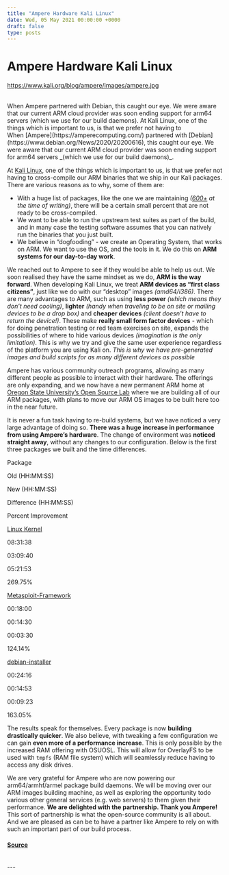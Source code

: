 ```yaml
---
title: "Ampere Hardware Kali Linux"
date: Wed, 05 May 2021 00:00:00 +0000
draft: false
type: posts
---
```

# Ampere Hardware Kali Linux
https://www.kali.org/blog/ampere/images/ampere.jpg
<br/>

<br/>
When Ampere partnered with Debian, this caught our eye. We were aware that our current ARM cloud provider was soon ending support for arm64 servers (which we use for our build daemons). At Kali Linux, one of the things which is important to us, is that we prefer not having to
<br/>
When [Ampere](https://amperecomputing.com/) partnered with [Debian](https://www.debian.org/News/2020/20200616), this caught our eye. We were aware that our current ARM cloud provider was soon ending support for arm64 servers _(which we use for our build daemons)_.

At [Kali Linux](https://www.kali.org/), one of the things which is important to us, is that we prefer not having to cross-compile our ARM binaries that we ship in our Kali packages. There are various reasons as to why, some of them are:

-   With a huge list of packages, like the one we are maintaining _([600+](https://www.kali.org/docs/policy/penetration-testing-tools-policy/) at the time of writing)_, there will be a certain small percent that are not ready to be cross-compiled.
-   We want to be able to run the upstream test suites as part of the build, and in many case the testing software assumes that you can natively run the binaries that you just built.
-   We believe in “dogfooding” - we create an Operating System, that works on ARM. We want to use the OS, and the tools in it. We do this on **ARM systems for our day-to-day work**.

We reached out to Ampere to see if they would be able to help us out. We soon realised they have the same mindset as we do, **ARM is the way forward**. When developing Kali Linux, we treat **ARM devices as “first class citizens”**, just like we do with our “desktop” images _(amd64/i386)_. There are many advantages to ARM, such as using **less power** _(which means they don’t need cooling)_, **lighter** _(handy when traveling to be on site or mailing devices to be a drop box)_ and **cheaper devices** _(client doesn’t have to return the device!)_. These make **really small form factor devices** - which for doing penetration testing or red team exercises on site, expands the possibilities of where to hide various devices _(imagination is the only limitation)_. This is why we try and give the same user experience regardless of the platform you are using Kali on. _This is why we have pre-generated images and build scripts for as many different devices as possible_

Ampere has various community outreach programs, allowing as many different people as possible to interact with their hardware. The offerings are only expanding, and we now have a new permanent ARM home at [Oregon State University’s Open Source Lab](https://osuosl.org/) where we are building all of our ARM packages, with plans to move our ARM OS images to be built here too in the near future.

It is never a fun task having to re-build systems, but we have noticed a very large advantage of doing so. **There was a huge increase in performance from using Ampere’s hardware**. The change of environment was **noticed straight away**, without any changes to our configuration. Below is the first three packages we built and the time differences.

Package

Old (HH:MM:SS)

New (HH:MM:SS)

Difference (HH:MM:SS)

Percent Improvement

[Linux Kernel](https://pkg.kali.org/pkg/linux)

08:31:38

03:09:40

05:21:53

269.75%

[Metasploit-Framework](https://pkg.kali.org/pkg/metasploit-framework)

00:18:00

00:14:30

00:03:30

124.14%

[debian-installer](https://pkg.kali.org/pkg/debian-installer)

00:24:16

00:14:53

00:09:23

163.05%

The results speak for themselves. Every package is now **building drastically quicker**. We also believe, with tweaking a few configuration we can gain **even more of a performance increase**. This is only possible by the increased RAM offering with OSUOSL. This will allow for OverlayFS to be used with `tmpfs` (RAM file system) which will seamlessly reduce having to access any disk drives.

We are very grateful for Ampere who are now powering our arm64/armhf/armel package build daemons. We will be moving over our ARM images building machine, as well as exploring the opportunity todo various other general services (e.g. web servers) to them given their performance. **We are delighted with the partnership. Thank you Ampere!** This sort of partnership is what the open-source community is all about. And we are pleased as can be to have a partner like Ampere to rely on with such an important part of our build process.

#### [Source](https://www.kali.org/blog/ampere/)

<br/>
---

